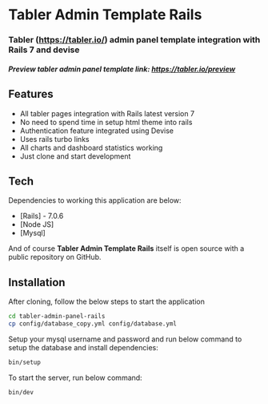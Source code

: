 # Tabler Admin Template Rails
### Tabler (https://tabler.io/) admin panel template integration with Rails 7 and devise
##### Preview tabler admin panel template link: https://tabler.io/preview

## Features

- All tabler pages integration with Rails latest version 7
- No need to spend time in setup html theme into rails
- Authentication feature integrated using Devise
- Uses rails turbo links
- All charts and dashboard statistics working
- Just clone and start development

## Tech

Dependencies to working this application are below:

- [Rails] - 7.0.6
- [Node JS]
- [Mysql]

And of course **Tabler Admin Template Rails** itself is open source with a public repository on GitHub.

## Installation

After cloning, follow the below steps to start the application

```sh
cd tabler-admin-panel-rails
cp config/database_copy.yml config/database.yml
```

Setup your mysql username and password and run below command to setup the database and install dependencies:

```sh
bin/setup
```
To start the server, run below command:

```sh
bin/dev
```
